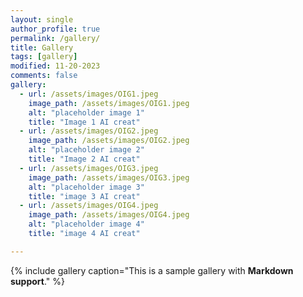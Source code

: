 ```yaml
---
layout: single
author_profile: true
permalink: /gallery/
title: Gallery
tags: [gallery]
modified: 11-20-2023
comments: false
gallery:
  - url: /assets/images/OIG1.jpeg
    image_path: /assets/images/OIG1.jpeg
    alt: "placeholder image 1"
    title: "Image 1 AI creat"
  - url: /assets/images/OIG2.jpeg
    image_path: /assets/images/OIG2.jpeg
    alt: "placeholder image 2"
    title: "Image 2 AI creat"
  - url: /assets/images/OIG3.jpeg
    image_path: /assets/images/OIG3.jpeg
    alt: "placeholder image 3"
    title: "image 3 AI creat"
  - url: /assets/images/OIG4.jpeg
    image_path: /assets/images/OIG4.jpeg
    alt: "placeholder image 4"
    title: "image 4 AI creat"

---
```


{% include gallery caption="This is a sample gallery with **Markdown support**." %}

